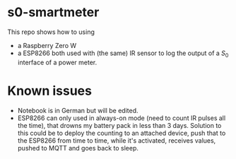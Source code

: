 # s0-smartmeter

This repo shows how to using 
- a Raspberry Zero W
- a ESP8266
both used with (the same) IR sensor to log the output of a $S_0$ interface of a power meter.

# Known issues

- Notebook is in German but will be edited.
- ESP8266 can only used in always-on mode (need to count IR pulses all the time), that drowns my battery pack in less than 3 days. Solution to this could be to deploy the counting to an attached device, push that to the ESP8266 from time to time, while it's activated, receives values, pushed to MQTT and goes back to sleep.
